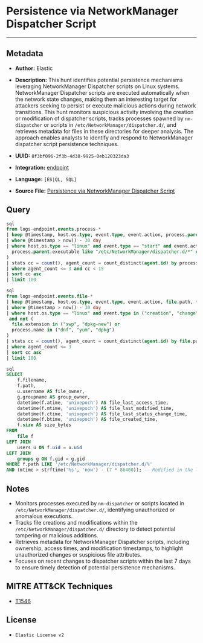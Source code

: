 # Persistence via NetworkManager Dispatcher Script

---

## Metadata

- **Author:** Elastic
- **Description:** This hunt identifies potential persistence mechanisms leveraging NetworkManager Dispatcher scripts on Linux systems. NetworkManager Dispatcher scripts are executed automatically when the network state changes, making them an interesting target for attackers seeking to persist or execute malicious actions during network transitions. This hunt monitors suspicious activity involving the creation or modification of dispatcher scripts, tracks processes spawned by `nm-dispatcher` or scripts in `/etc/NetworkManager/dispatcher.d/`, and retrieves metadata for files in these directories for deeper analysis. The approach enables analysts to identify and respond to NetworkManager dispatcher script persistence techniques.

- **UUID:** `8f3bf096-2f3b-4d38-9925-0eb120323da3`
- **Integration:** [endpoint](https://docs.elastic.co/integrations/endpoint)
- **Language:** `[ES|QL, SQL]`
- **Source File:** [Persistence via NetworkManager Dispatcher Script](../queries/persistence_via_network_manager_dispatcher_script.toml)

## Query

```sql
sql
from logs-endpoint.events.process-*
| keep @timestamp, host.os.type, event.type, event.action, process.parent.executable, process.parent.name, process.command_line, process.executable, agent.id
| where @timestamp > now() - 30 day
| where host.os.type == "linux" and event.type == "start" and event.action == "exec" and (
  process.parent.executable like "/etc/NetworkManager/dispatcher.d/*" or process.parent.name == "nm-dispatcher"
)
| stats cc = count(), agent_count = count_distinct(agent.id) by process.command_line, process.executable, process.parent.executable
| where agent_count <= 3 and cc < 15
| sort cc asc
| limit 100
```

```sql
sql
from logs-endpoint.events.file-*
| keep @timestamp, host.os.type, event.type, event.action, file.path, file.extension, process.name, process.executable, agent.id
| where @timestamp > now() - 30 day
| where host.os.type == "linux" and event.type in ("creation", "change") and file.path like "/etc/NetworkManager/dispatcher.d/*"
 and not (
  file.extension in ("swp", "dpkg-new") or
  process.name in ("dnf", "yum", "dpkg")
)
| stats cc = count(), agent_count = count_distinct(agent.id) by file.path, process.executable
| where agent_count <= 3
| sort cc asc
| limit 100
```

```sql
sql
SELECT
    f.filename,
    f.path,
    u.username AS file_owner,
    g.groupname AS group_owner,
    datetime(f.atime, 'unixepoch') AS file_last_access_time,
    datetime(f.mtime, 'unixepoch') AS file_last_modified_time,
    datetime(f.ctime, 'unixepoch') AS file_last_status_change_time,
    datetime(f.btime, 'unixepoch') AS file_created_time,
    f.size AS size_bytes
FROM
    file f
LEFT JOIN
    users u ON f.uid = u.uid
LEFT JOIN
    groups g ON f.gid = g.gid
WHERE f.path LIKE '/etc/NetworkManager/dispatcher.d/%'
AND (mtime > strftime('%s', 'now') - (7 * 86400)); -- Modified in the last 7 days
```

## Notes

- Monitors processes executed by `nm-dispatcher` or scripts located in `/etc/NetworkManager/dispatcher.d/`, identifying unauthorized or anomalous executions.
- Tracks file creations and modifications within the `/etc/NetworkManager/dispatcher.d/` directory to detect potential tampering or malicious additions.
- Retrieves metadata for NetworkManager Dispatcher scripts, including ownership, access times, and modification timestamps, to highlight unauthorized changes or suspicious file attributes.
- Focuses on recent changes to dispatcher scripts within the last 7 days to ensure timely detection of potential persistence mechanisms.

## MITRE ATT&CK Techniques

- [T1546](https://attack.mitre.org/techniques/T1546)

## License

- `Elastic License v2`
